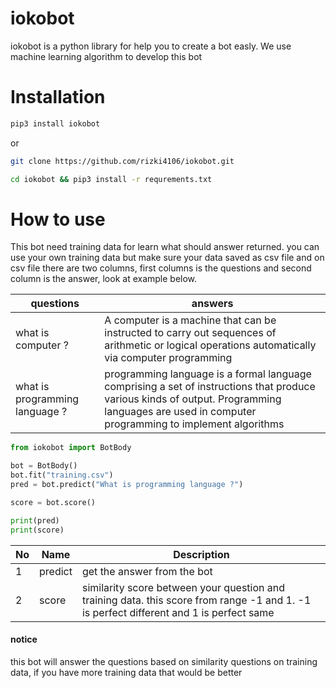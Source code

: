 # iokobot
iokobot is a python library for help you to create a bot easly. We use machine learning algorithm to develop this bot

# Installation
```bash
pip3 install iokobot
```
or
```bash
git clone https://github.com/rizki4106/iokobot.git
```
```bash
cd iokobot && pip3 install -r requrements.txt
```

# How to use
This bot need training data for learn what should answer returned. you can use your own training data but make sure your data saved as csv file and on csv file there are two columns, first columns is the questions and second column is the answer, look at example below.

| questions | answers |
| --------- | ------- |
| what is computer ? | A computer is a machine that can be instructed to carry out sequences of arithmetic or logical operations automatically via computer programming |
| what is programming language ? |  programming language is a formal language comprising a set of instructions that produce various kinds of output. Programming languages are used in computer programming to implement algorithms |

```python
from iokobot import BotBody

bot = BotBody()
bot.fit("training.csv")
pred = bot.predict("What is programming language ?")

score = bot.score()

print(pred)
print(score)
```
|No | Name | Description |
|---| ---- | ----------- |
|1| predict | get the answer from the bot |
|2| score | similarity score between your question and training data. this score from range -1 and 1. -1 is perfect different and 1 is perfect same|

#### notice
this bot will answer the questions based on similarity questions on training data, if you have more training data that would be better